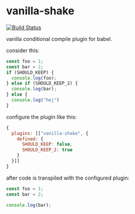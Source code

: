 vanilla-shake
=============
[![Build Status](https://travis-ci.org/ExpressenAB/babel-plugin-vanilla-shake.svg?branch=master)](https://travis-ci.org/ExpressenAB/babel-plugin-vanilla-shake)

vanilla conditional compile plugin for babel.

consider this:
```js
const foo = 1;
const bar = 2;
if (SHOULD_KEEP) {
  console.log(foo);
} else if (SHOULD_KEEP_2) {
  console.log(bar);
} else {
  console.log("hej")
}
```

configure the plugin like this:

```js
{
  plugins: [["vanilla-shake", {
    defined: {
      SHOULD_KEEP: false,
      SHOULD_KEEP_2: true
    }
  }]]
}
```

after code is transpiled with the configured plugin:
```js
const foo = 1;
const bar = 2;

console.log(bar);
```

